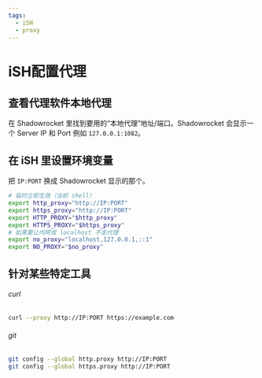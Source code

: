 ```yaml
---
tags:
  - iSH
  - proxy
---
```

# iSH配置代理

## 查看代理软件本地代理

在 Shadowrocket 里找到要用的“本地代理”地址/端口。Shadowrocket 会显示一个 Server IP 和 Port 例如 `127.0.0.1:1082`。

## 在 iSH 里设置环境变量

把 `IP:PORT` 换成 Shadowrocket 显示的那个。

```sh
# 临时立即生效（当前 shell）
export http_proxy="http://IP:PORT"
export https_proxy="http://IP:PORT"
export HTTP_PROXY="$http_proxy"
export HTTPS_PROXY="$https_proxy"
# 如果要让内网或 localhost 不走代理
export no_proxy="localhost,127.0.0.1,::1"
export NO_PROXY="$no_proxy"
```

## 针对某些特定工具

###### curl

```sh
curl --proxy http://IP:PORT https://example.com
```

###### git

```sh
git config --global http.proxy http://IP:PORT
git config --global https.proxy http://IP:PORT
```
